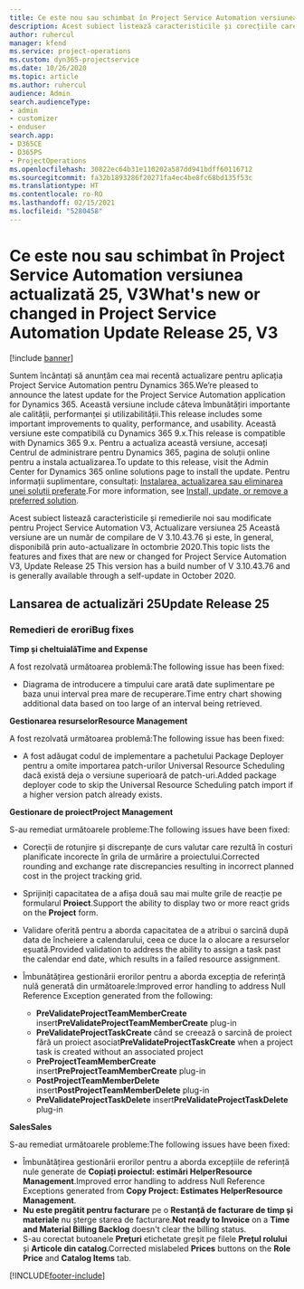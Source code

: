 ```yaml
---
title: Ce este nou sau schimbat în Project Service Automation versiunea actualizată 25, V3
description: Acest subiect listează caracteristicile și corecțiile care sunt disponibile în Project Service Automation V3, versiunea actualizată 25, V3.
author: ruhercul
manager: kfend
ms.service: project-operations
ms.custom: dyn365-projectservice
ms.date: 10/26/2020
ms.topic: article
ms.author: ruhercul
audience: Admin
search.audienceType:
- admin
- customizer
- enduser
search.app:
- D365CE
- D365PS
- ProjectOperations
ms.openlocfilehash: 30822ec64b31e110202a587dd941bdff60116712
ms.sourcegitcommit: fa32b1893286f20271fa4ec4be8fc68bd135f53c
ms.translationtype: HT
ms.contentlocale: ro-RO
ms.lasthandoff: 02/15/2021
ms.locfileid: "5280458"
---
```

# <a name="whats-new-or-changed-in-project-service-automation-update-release-25-v3"></a><span data-ttu-id="77d01-103">Ce este nou sau schimbat în Project Service Automation versiunea actualizată 25, V3</span><span class="sxs-lookup"><span data-stu-id="77d01-103">What's new or changed in Project Service Automation Update Release 25, V3</span></span>

[!include [banner](../includes/psa-now-project-operations.md)]

<span data-ttu-id="77d01-104">Suntem încântați să anunțăm cea mai recentă actualizare pentru aplicația Project Service Automation pentru Dynamics 365.</span><span class="sxs-lookup"><span data-stu-id="77d01-104">We’re pleased to announce the latest update for the Project Service Automation application for Dynamics 365.</span></span> <span data-ttu-id="77d01-105">Această versiune include câteva îmbunătățiri importante ale calității, performanței și utilizabilității.</span><span class="sxs-lookup"><span data-stu-id="77d01-105">This release includes some important improvements to quality, performance, and usability.</span></span> <span data-ttu-id="77d01-106">Această versiune este compatibilă cu Dynamics 365 9.x.</span><span class="sxs-lookup"><span data-stu-id="77d01-106">This release is compatible with Dynamics 365 9.x.</span></span> <span data-ttu-id="77d01-107">Pentru a actualiza această versiune, accesați Centrul de administrare pentru Dynamics 365, pagina de soluții online pentru a instala actualizarea.</span><span class="sxs-lookup"><span data-stu-id="77d01-107">To update to this release, visit the Admin Center for Dynamics 365 online solutions page to install the update.</span></span> <span data-ttu-id="77d01-108">Pentru informații suplimentare, consultați: [Instalarea, actualizarea sau eliminarea unei soluții preferate](https://docs.microsoft.com/power-platform/admin/install-remove-preferred-solution).</span><span class="sxs-lookup"><span data-stu-id="77d01-108">For more information, see [Install, update, or remove a preferred solution](https://docs.microsoft.com/power-platform/admin/install-remove-preferred-solution).</span></span>

<span data-ttu-id="77d01-109">Acest subiect listează caracteristicile și remedierile noi sau modificate pentru Project Service Automation V3, Actualizare versiunea 25 Această versiune are un număr de compilare de V 3.10.43.76 și este, în general, disponibilă prin auto-actualizare în octombrie 2020.</span><span class="sxs-lookup"><span data-stu-id="77d01-109">This topic lists the features and fixes that are new or changed for Project Service Automation V3, Update Release 25 This version has a build number of V 3.10.43.76 and is generally available through a self-update in October 2020.</span></span>

## <a name="update-release-25"></a><span data-ttu-id="77d01-110">Lansarea de actualizări 25</span><span class="sxs-lookup"><span data-stu-id="77d01-110">Update Release 25</span></span>

### <a name="bug-fixes"></a><span data-ttu-id="77d01-111">Remedieri de erori</span><span class="sxs-lookup"><span data-stu-id="77d01-111">Bug fixes</span></span>

<span data-ttu-id="77d01-112">**Timp și cheltuială**</span><span class="sxs-lookup"><span data-stu-id="77d01-112">**Time and Expense**</span></span>

<span data-ttu-id="77d01-113">A fost rezolvată următoarea problemă:</span><span class="sxs-lookup"><span data-stu-id="77d01-113">The following issue has been fixed:</span></span>

- <span data-ttu-id="77d01-114">Diagrama de introducere a timpului care arată date suplimentare pe baza unui interval prea mare de recuperare.</span><span class="sxs-lookup"><span data-stu-id="77d01-114">Time entry chart showing additional data based on too large of an interval being retrieved.</span></span>

<span data-ttu-id="77d01-115">**Gestionarea resurselor**</span><span class="sxs-lookup"><span data-stu-id="77d01-115">**Resource Management**</span></span>

<span data-ttu-id="77d01-116">A fost rezolvată următoarea problemă:</span><span class="sxs-lookup"><span data-stu-id="77d01-116">The following issue has been fixed:</span></span>

- <span data-ttu-id="77d01-117">A fost adăugat codul de implementare a pachetului Package Deployer pentru a omite importarea patch-urilor Universal Resource Scheduling dacă există deja o versiune superioară de patch-uri.</span><span class="sxs-lookup"><span data-stu-id="77d01-117">Added package deployer code to skip the Universal Resource Scheduling patch import if a higher version patch already exists.</span></span>

<span data-ttu-id="77d01-118">**Gestionare de proiect**</span><span class="sxs-lookup"><span data-stu-id="77d01-118">**Project Management**</span></span>

<span data-ttu-id="77d01-119">S-au remediat următoarele probleme:</span><span class="sxs-lookup"><span data-stu-id="77d01-119">The following issues have been fixed:</span></span>

- <span data-ttu-id="77d01-120">Corecții de rotunjire și discrepanțe de curs valutar care rezultă în costuri planificate incorecte în grila de urmărire a proiectului.</span><span class="sxs-lookup"><span data-stu-id="77d01-120">Corrected rounding and exchange rate discrepancies resulting in incorrect planned cost in the project tracking grid.</span></span>
- <span data-ttu-id="77d01-121">Sprijiniți capacitatea de a afișa două sau mai multe grile de reacție pe formularul **Proiect**.</span><span class="sxs-lookup"><span data-stu-id="77d01-121">Support the ability to display two or more react grids on the **Project** form.</span></span>
- <span data-ttu-id="77d01-122">Validare oferită pentru a aborda capacitatea de a atribui o sarcină după data de încheiere a calendarului, ceea ce duce la o alocare a resurselor eșuată.</span><span class="sxs-lookup"><span data-stu-id="77d01-122">Provided validation to address the ability to assign a task past the calendar end date, which results in a failed resource assignment.</span></span>
- <span data-ttu-id="77d01-123">Îmbunătățirea gestionării erorilor pentru a aborda excepția de referință nulă generată din următoarele:</span><span class="sxs-lookup"><span data-stu-id="77d01-123">Improved error handling to address Null Reference Exception generated from the following:</span></span>

    - <span data-ttu-id="77d01-124">**PreValidateProjectTeamMemberCreate** insert</span><span class="sxs-lookup"><span data-stu-id="77d01-124">**PreValidateProjectTeamMemberCreate** plug-in</span></span>
    - <span data-ttu-id="77d01-125">**PreValidateProjectTaskCreate** când se creează o sarcină de proiect fără un proiect asociat</span><span class="sxs-lookup"><span data-stu-id="77d01-125">**PreValidateProjectTaskCreate** when a project task is created without an associated project</span></span>
    - <span data-ttu-id="77d01-126">**PreProjectTeamMemberCreate** insert</span><span class="sxs-lookup"><span data-stu-id="77d01-126">**PreProjectTeamMemberCreate** plug-in</span></span>
    - <span data-ttu-id="77d01-127">**PostProjectTeamMemberDelete** insert</span><span class="sxs-lookup"><span data-stu-id="77d01-127">**PostProjectTeamMemberDelete** plug-in</span></span>
    - <span data-ttu-id="77d01-128">**PreValidateProjectTaskDelete** insert</span><span class="sxs-lookup"><span data-stu-id="77d01-128">**PreValidateProjectTaskDelete** plug-in</span></span>

<span data-ttu-id="77d01-129">**Sales**</span><span class="sxs-lookup"><span data-stu-id="77d01-129">**Sales**</span></span>

<span data-ttu-id="77d01-130">S-au remediat următoarele probleme:</span><span class="sxs-lookup"><span data-stu-id="77d01-130">The following issues have been fixed:</span></span>

- <span data-ttu-id="77d01-131">Îmbunătățirea gestionării erorilor pentru a aborda excepțiile de referință nule generate de **Copiați proiectul: estimări HelperResource Management**.</span><span class="sxs-lookup"><span data-stu-id="77d01-131">Improved error handling to address Null Reference Exceptions generated from **Copy Project: Estimates HelperResource Management**.</span></span>
- <span data-ttu-id="77d01-132">**Nu este pregătit pentru facturare** pe o **Restanță de facturare de timp și materiale** nu șterge starea de facturare.</span><span class="sxs-lookup"><span data-stu-id="77d01-132">**Not ready to Invoice** on a **Time and Material Billing Backlog** doesn't clear the billing status.</span></span>
- <span data-ttu-id="77d01-133">S-au corectat butoanele **Prețuri** etichetate greșit pe filele **Prețul rolului** și **Articole din catalog**.</span><span class="sxs-lookup"><span data-stu-id="77d01-133">Corrected mislabeled **Prices** buttons on the **Role Price** and **Catalog Items** tab.</span></span>


[!INCLUDE[footer-include](../includes/footer-banner.md)]